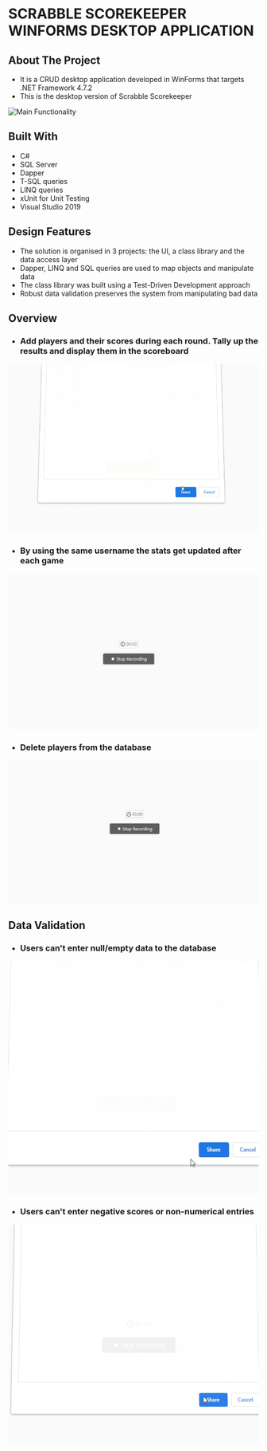 # SCRABBLE SCOREKEEPER WINFORMS DESKTOP APPLICATION

<!-- ABOUT THE PROJECT -->
## About The Project

* It is a CRUD desktop application developed in WinForms that targets .NET Framework 4.7.2
* This is the desktop version of Scrabble Scorekeeper

![Main Functionality](WinFormsGifs/Functionality.gif)

## Built With
* C#
* SQL Server
* Dapper
* T-SQL queries
* LINQ queries
* xUnit for Unit Testing 
* Visual Studio 2019

## Design Features
* The solution is organised in 3 projects: the UI, a class library and the data access layer
* Dapper, LINQ and SQL queries are used to map objects and manipulate data
* The class library was built using a Test-Driven Development approach
* Robust data validation preserves the system from manipulating bad data

## Overview

* ### Add players and their scores during each round. Tally up the results and display them in the scoreboard

![Main Functionality](WinFormsGifs/AddingPlayers.gif)

* ### By using the same username the stats get updated after each game

![Update Player Info](WinFormsGifs/UpdateInfo.gif)

* ### Delete players from the database

![Delete Players](WinFormsGifs/DeletePlayer.gif)

## Data Validation

* ### Users can't enter null/empty data to the database

![Empty data not allowed](WinFormsGifs/EmptyEmtryVal.gif)


* ### Users can't enter negative scores or non-numerical entries

![Bad data validation](WinFormsGifs/InvalidRangeAndDataVal.gif)

